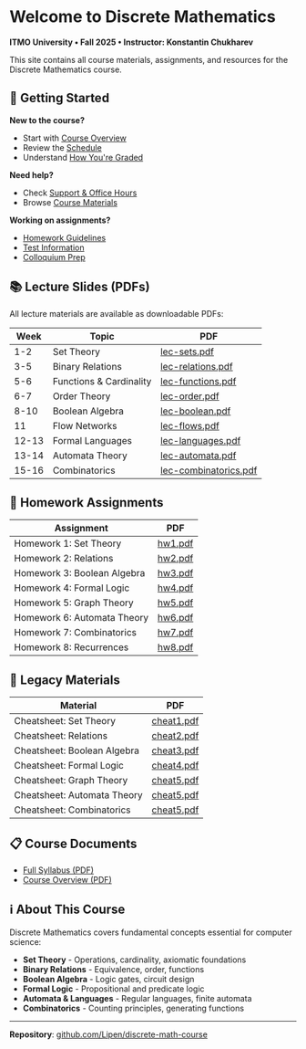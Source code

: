 # Welcome to Discrete Mathematics

**ITMO University • Fall 2025 • Instructor: Konstantin Chukharev**

This site contains all course materials, assignments, and resources for the Discrete Mathematics course.

## 🎯 Getting Started

**New to the course?**

- Start with [Course Overview](./course/overview.md)
- Review the [Schedule](./course/schedule/index.md)
- Understand [How You're Graded](./course/grading/index.md)

**Need help?**

- Check [Support & Office Hours](./resources/support.md)
- Browse [Course Materials](./resources/materials.md)

**Working on assignments?**

- [Homework Guidelines](./assessments/homework/index.md)
- [Test Information](./assessments/tests/index.md)
- [Colloquium Prep](./assessments/colloquiums/index.md)

## 📚 Lecture Slides (PDFs)

All lecture materials are available as downloadable PDFs:

| Week | Topic | PDF |
|------|-------|-----|
| 1-2 | Set Theory | [lec-sets.pdf](lec-sets.pdf) |
| 3-5 | Binary Relations | [lec-relations.pdf](lec-relations.pdf) |
| 5-6 | Functions & Cardinality | [lec-functions.pdf](lec-functions.pdf) |
| 6-7 | Order Theory | [lec-order.pdf](lec-order.pdf) |
| 8-10 | Boolean Algebra | [lec-boolean.pdf](lec-boolean.pdf) |
| 11 | Flow Networks | [lec-flows.pdf](lec-flows.pdf) |
| 12-13 | Formal Languages | [lec-languages.pdf](lec-languages.pdf) |
| 13-14 | Automata Theory | [lec-automata.pdf](lec-automata.pdf) |
| 15-16 | Combinatorics | [lec-combinatorics.pdf](lec-combinatorics.pdf) |

## 📝 Homework Assignments

| Assignment | PDF |
|------------|-------|
| Homework 1: Set Theory | [hw1.pdf](hw1.pdf) |
| Homework 2: Relations | [hw2.pdf](hw2.pdf) |
| Homework 3: Boolean Algebra | [hw3.pdf](hw3.pdf) |
| Homework 4: Formal Logic | [hw4.pdf](hw4.pdf) |
| Homework 5: Graph Theory | [hw5.pdf](hw5.pdf) |
| Homework 6: Automata Theory | [hw6.pdf](hw6.pdf) |
| Homework 7: Combinatorics | [hw7.pdf](hw7.pdf) |
| Homework 8: Recurrences | [hw8.pdf](hw8.pdf) |

## 📄 Legacy Materials

| Material | PDF |
|------------|-----|
| Cheatsheet: Set Theory | [cheat1.pdf](tex/cheat1.pdf) |
| Cheatsheet: Relations | [cheat2.pdf](tex/cheat2.pdf) |
| Cheatsheet: Boolean Algebra | [cheat3.pdf](tex/cheat3.pdf) |
| Cheatsheet: Formal Logic | [cheat4.pdf](tex/cheat4.pdf) |
| Cheatsheet: Graph Theory | [cheat5.pdf](tex/cheat5.pdf) |
| Cheatsheet: Automata Theory | [cheat5.pdf](tex/cheat5.pdf) |
| Cheatsheet: Combinatorics | [cheat5.pdf](tex/cheat5.pdf) |

## 📋 Course Documents

- [Full Syllabus (PDF)](syllabus.pdf)
- [Course Overview (PDF)](overview.pdf)

## ℹ️ About This Course

Discrete Mathematics covers fundamental concepts essential for computer science:

- **Set Theory** - Operations, cardinality, axiomatic foundations
- **Binary Relations** - Equivalence, order, functions
- **Boolean Algebra** - Logic gates, circuit design
- **Formal Logic** - Propositional and predicate logic
- **Automata & Languages** - Regular languages, finite automata
- **Combinatorics** - Counting principles, generating functions

---

**Repository**: [github.com/Lipen/discrete-math-course](https://github.com/Lipen/discrete-math-course)
